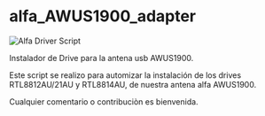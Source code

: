 # alfa_AWUS1900_adapter

![Alfa Driver Script](https://raw.githubusercontent.com/tpxSecurity/alfa_AWUS1900_adapter/blob/master/ALFA_drivers.png)


Instalador de Drive para la antena usb AWUS1900.

Este script se realizo para automizar la instalación de los drives RTL8812AU/21AU y RTL8814AU, de nuestra antena alfa AWUS1900.

Cualquier comentario o contribuciòn es bienvenida.




